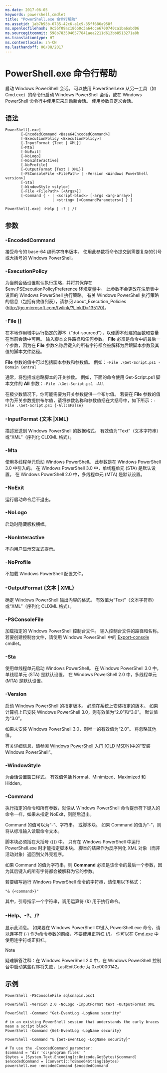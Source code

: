 ```yaml
---
ms.date: 2017-06-05
keywords: powershell,cmdlet
title: "PowerShell.exe 命令行帮助"
ms.assetid: 1ab7b93b-6785-42c6-a1c9-35ff686a958f
ms.openlocfilehash: 9c56f09ac186b0c3a64cce6700740ca1ba6abd06
ms.sourcegitcommit: 598b7835046577841aea2211d613bb8513271a8b
ms.translationtype: HT
ms.contentlocale: zh-CN
ms.lasthandoff: 06/08/2017
---
```

# <a name="powershellexe-command-line-help"></a>PowerShell.exe 命令行帮助
启动 Windows PowerShell 会话。 可以使用 PowerShell.exe 从另一工具（如 Cmd.exe）的命令行启动 Windows PowerShell 会话，或在 Windows PowerShell 命令行中使用它来启动新会话。 使用参数自定义会话。

## <a name="syntax"></a>语法

```
PowerShell[.exe]
       [-EncodedCommand <Base64EncodedCommand>]
       [-ExecutionPolicy <ExecutionPolicy>]
       [-InputFormat {Text | XML}] 
       [-Mta]
       [-NoExit]
       [-NoLogo]
       [-NonInteractive] 
       [-NoProfile] 
       [-OutputFormat {Text | XML}] 
       [-PSConsoleFile <FilePath> | -Version <Windows PowerShell version>]
       [-Sta]
       [-WindowStyle <style>]
       [-File <FilePath> [<Args>]]
       [-Command { - | <script-block> [-args <arg-array>]
                     | <string> [<CommandParameters>] } ]

PowerShell[.exe] -Help | -? | /?
```

## <a name="parameters"></a>参数

### <a name="-encodedcommand-base64encodedcommand"></a>-EncodedCommand <Base64EncodedCommand>
接受命令的 base-64 编码字符串版本。 使用此参数将命令提交到需要复杂的引号或大括号的 Windows PowerShell。

### <a name="-executionpolicy-executionpolicy"></a>-ExecutionPolicy <ExecutionPolicy>
为当前会话设置默认执行策略，并将其保存在 $env:PSExecutionPolicyPreference 环境变量中。 此参数不会更改在注册表中设置的 Windows PowerShell 执行策略。 有关 Windows PowerShell 执行策略的信息（包括有效值列表），请参阅 about_Execution_Policies (http://go.microsoft.com/fwlink/?LinkID=135170)。

### <a name="-file-filepath-parameters"></a>-File <FilePath> \[<Parameters>]
在本地作用域中运行指定的脚本（“dot-sourced”），以便脚本创建的函数和变量在当前会话中可用。 输入脚本文件路径和任何参数。 **File** 必须是命令中的最后一个参数，因为在 **File** 参数名称后键入的所有字符都会被解释为后跟脚本参数及其值的脚本文件路径。

**File** 参数的值中可以包括脚本参数和参数值。 例如：`-File .\Get-Script.ps1 -Domain Central`

通常，将包括或忽略脚本的开关参数。 例如，下面的命令使用 Get-Script.ps1 脚本文件的 **All** 参数：`-File .\Get-Script.ps1 -All`

在极少数情况下，你可能需要为开关参数提供一个布尔值。 若要在 **File** 参数的值中为开关参数提供布尔值，请将参数名称和参数值括在大括号中，如下所示：`-File .\Get-Script.ps1 {-All:$False}`

### <a name="-inputformat-text--xml"></a>-InputFormat {文本 |XML}
描述发送到 Windows PowerShell 的数据格式。 有效值为“Text”（文本字符串）或“XML”（序列化 CLIXML 格式）。

### <a name="-mta"></a>-Mta
使用多线程单元启动 Windows PowerShell。 此参数是在 Windows PowerShell 3.0 中引入的。 在 Windows PowerShell 3.0 中，单线程单元 (STA) 是默认设置。 在 Windows PowerShell 2.0 中，多线程单元 (MTA) 是默认设置。

### <a name="-noexit"></a>-NoExit
运行启动命令后不退出。

### <a name="-nologo"></a>-NoLogo
启动时隐藏版权横幅。

### <a name="-noninteractive"></a>-NonInteractive
不向用户显示交互式提示。

### <a name="-noprofile"></a>-NoProfile
不加载 Windows PowerShell 配置文件。

### <a name="-outputformat-text--xml"></a>-OutputFormat {文本 | XML}
确定 Windows PowerShell 输出内容的格式。 有效值为“Text”（文本字符串）或“XML”（序列化 CLIXML 格式）。

### <a name="-psconsolefile-filepath"></a>-PSConsoleFile <FilePath>
加载指定的 Windows PowerShell 控制台文件。 输入控制台文件的路径和名称。 若要创建控制台文件，请使用 Windows PowerShell 中的 [Export-console](https://technet.microsoft.com/en-us/library/4bab1c02-9e61-4aaf-9957-11d1934ef4ef) cmdlet。

### <a name="-sta"></a>-Sta
使用单线程单元启动 Windows PowerShell。 在 Windows PowerShell 3.0 中，单线程单元 (STA) 是默认设置。 在 Windows PowerShell 2.0 中，多线程单元 (MTA) 是默认设置。

### <a name="-version-windows-powershell-version"></a>-Version <Windows PowerShell Version>
启动 Windows PowerShell 的指定版本。 必须在系统上安装指定的版本。 如果计算机上已安装 Windows PowerShell 3.0，则有效值为“2.0”和“3.0”。 默认值为“3.0”。

如果未安装 Windows PowerShell 3.0，则唯一的有效值为“2.0”。 将忽略其他值。

有关详细信息，请参阅 [Windows PowerShell 入门 [OLD MSDN]](https://technet.microsoft.com/en-us/library/69555d95-b481-43e1-86e7-b46d68b3e2dd)中的“安装 Windows PowerShell”。

### <a name="-windowstyle-window-style"></a>-WindowStyle <Window style>
为会话设置窗口样式。 有效值包括 Normal、Minimized、Maximized 和 Hidden。

### <a name="-command"></a>-Command
执行指定的命令和所有参数，就像从 Windows PowerShell 命令提示符下键入的命令一样，如果未指定 NoExit，则随后退出。

Command 的值可以为“-”、字符串。 或脚本块。 如果 Command 的值为“-”，则将从标准输入读取命令文本。

脚本块必须括在大括号 ({}) 中。 只有在 Windows PowerShell 中运行 PowerShell.exe 时才能指定脚本块。 脚本的结果作为反序列化 XML 对象（而非活动对象）返回到父外壳程序。

如果 Command 的值为字符串，则 **Command** 必须是该命令的最后一个参数，因为其后键入的所有字符都会被解释为它的参数。

若要编写运行 Windows PowerShell 命令的字符串，请使用以下格式：

```
"& {<command>}"
```

其中，引号指示一个字符串，调用运算符 (&) 用于执行命令。

### <a name="-help---"></a>-Help、-?、/?
显示此消息。 如果要在 Windows PowerShell 中键入 PowerShell.exe 命令，请以连字符 (-) 作为命令参数的前缀，不要使用正斜杠 (/)。 你可以在 Cmd.exe 中使用连字符或正斜杠。

> [!NOTE]
> 疑难解答注释：在 Windows PowerShell 2.0 中，在 Windows PowerShell 控制台中启动某些程序将失败，LastExitCode 为 0xc0000142。

## <a name="examples"></a>示例

```
PowerShell -PSConsoleFile sqlsnapin.psc1

PowerShell -Version 2.0 -NoLogo -InputFormat text -OutputFormat XML

PowerShell -Command "Get-EventLog -LogName security"

# in an existing PowerShell session that understands the curly braces mean a script block
PowerShell -Command {Get-EventLog -LogName security}

PowerShell -Command "& {Get-EventLog -LogName security}"

# To use the -EncodedCommand parameter:
$command = "dir 'c:\program files' "
$bytes = [System.Text.Encoding]::Unicode.GetBytes($command)
$encodedCommand = [Convert]::ToBase64String($bytes)
powershell.exe -encodedCommand $encodedCommand
```

